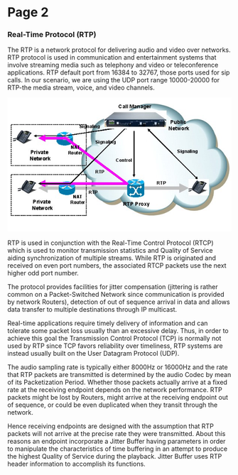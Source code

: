 # Page 2

### Real-Time Protocol (RTP)

The RTP is a network protocol for delivering audio and video over networks. RTP protocol is used in communication and entertainment systems that involve streaming media such as telephony and video or teleconference applications. RTP default port from 16384 to 32767, those ports used for sip calls. In our scenario, we are using the UDP port range 10000-20000 for RTP-the media stream, voice, and video channels.

![](<../../../.gitbook/assets/image (295).png>)

RTP is used in conjunction with the Real-Time Control Protocol (RTCP) which is used to monitor transmission statistics and Quality of Service aiding synchronization of multiple streams. While RTP is originated and received on even port numbers, the associated RTCP packets use the next higher odd port number.

The protocol provides facilities for jitter compensation (jittering is rather common on a Packet-Switched Network since communication is provided by network Routers), detection of out of sequence arrival in data and allows data transfer to multiple destinations through IP multicast.

Real-time applications require timely delivery of information and can tolerate some packet loss usually than an excessive delay. Thus, in order to achieve this goal the Transmission Control Protocol (TCP) is normally not used by RTP since TCP favors reliability over timeliness, RTP systems are instead usually built on the User Datagram Protocol (UDP).

The audio sampling rate is typically either 8000Hz or 16000Hz and the rate that RTP packets are transmitted is determined by the audio Codec by mean of its Packetization Period. Whether those packets actually arrive at a fixed rate at the receiving endpoint depends on the network performance. RTP packets might be lost by Routers, might arrive at the receiving endpoint out of sequence, or could be even duplicated when they transit through the network.

Hence receiving endpoints are designed with the assumption that RTP packets will not arrive at the precise rate they were transmitted. About this reasons an endpoint incorporate a Jitter Buffer having parameters in order to manipulate the characteristics of time buffering in an attempt to produce the highest Quality of Service during the playback. Jitter Buffer uses RTP header information to accomplish its functions.


